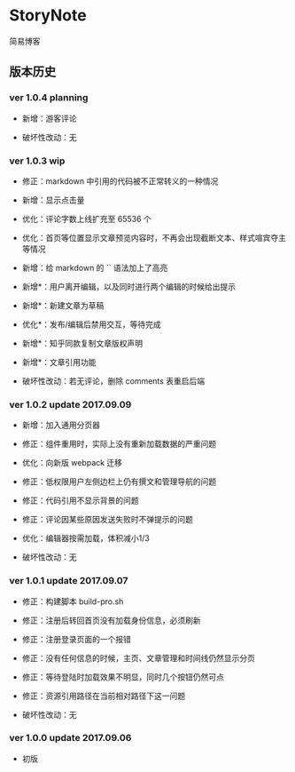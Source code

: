 
# StoryNote

简易博客

## 版本历史

### ver 1.0.4 planning

* 新增：游客评论

* 破坏性改动：无


### ver 1.0.3 wip

* 修正：markdown 中引用的代码被不正常转义的一种情况

* 新增：显示点击量

* 优化：评论字数上线扩充至 65536 个

* 优化：首页等位置显示文章预览内容时，不再会出现截断文本、样式喧宾夺主等情况

* 新增：给 markdown 的 \`\` 语法加上了高亮

* 新增*：用户离开编辑，以及同时进行两个编辑的时候给出提示

* 新增*：新建文章为草稿

* 优化*：发布/编辑后禁用交互，等待完成

* 新增*：知乎同款复制文章版权声明

* 新增*：文章引用功能

* 破坏性改动：若无评论，删除 comments 表重启后端


### ver 1.0.2 update 2017.09.09

* 新增：加入通用分页器

* 修正：组件重用时，实际上没有重新加载数据的严重问题

* 优化：向新版 webpack 迁移

* 修正：低权限用户左侧边栏上仍有撰文和管理导航的问题

* 修正：代码引用不显示背景的问题

* 修正：评论因某些原因发送失败时不弹提示的问题

* 优化：编辑器按需加载，体积减小1/3

* 破坏性改动：无


### ver 1.0.1 update 2017.09.07

* 修正：构建脚本 build-pro.sh

* 修正：注册后转回首页没有加载身份信息，必须刷新

* 修正：注册登录页面的一个报错

* 修正：没有任何信息的时候，主页、文章管理和时间线仍然显示分页

* 修正：等待登陆时加载效果不明显，同时几个按钮仍然可点

* 修正：资源引用路径在当前相对路径下这一问题

* 破坏性改动：无


### ver 1.0.0 update 2017.09.06

* 初版
